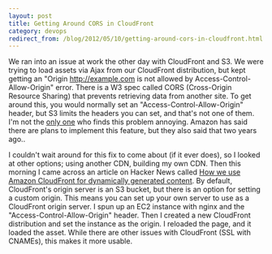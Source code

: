 ```yaml
---
layout: post
title: Getting Around CORS in CloudFront
category: devops
redirect_from: /blog/2012/05/10/getting-around-cors-in-cloudfront.html
---
```

We ran into an issue at work the other day with CloudFront and S3. We were trying to load assets via Ajax from our CloudFront distribution, but kept getting an "Origin http://example.com is not allowed by Access-Control-Allow-Origin" error. There is a W3 spec called CORS (Cross-Origin Resource Sharing) that prevents retrieving data from another site. To get around this, you would normally set an "Access-Control-Allow-Origin" header, but S3 limits the headers you can set, and that's not one of them.
I'm not the [only one](http://blog.jacobelder.com/2012/05/3-problems-aws-needs-to-address/) who finds this problem annoying. Amazon has said there are plans to implement this feature, but they also said that two years ago..

I couldn't wait around for this fix to come about (if it ever does), so I looked at other options; using another CDN, building my own CDN. Then this morning I came across an article on Hacker News called [How we use Amazon CloudFront for dynamically generated content](http://blog.elastic.io/post/22773181715/how-we-use-amazon-cloudfront-for-dynamically-generated). By default, CloudFront's origin server is an S3 bucket, but there is an option for setting a custom origin. This means you can set up your own server to use as a CloudFront origin server. I spun up an EC2 instance with nginx and the "Access-Control-Allow-Origin" header. Then I created a new CloudFront distribution and set the instance as the origin. I reloaded the page, and it loaded the asset.
While there are other issues with CloudFront (SSL with CNAMEs), this makes it more usable.
